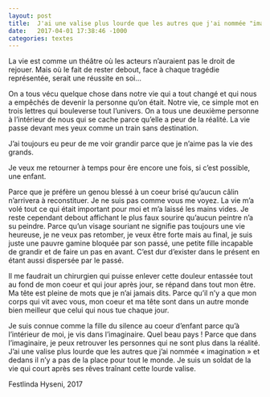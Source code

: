 ```yaml
---
layout: post
title:  J'ai une valise plus lourde que les autres que j'ai nommée "imagination"
date:   2017-04-01 17:38:46 -1000
categories: textes
---
```

La vie est comme un théâtre où les acteurs n’auraient pas le droit de rejouer. Mais où le fait de rester debout, face à chaque tragédie représentée, serait une réussite en soi…

On a tous vécu quelque chose dans notre vie qui a tout changé et qui nous a empêchés de devenir la personne qu’on était. Notre vie, ce simple mot en trois lettres qui bouleverse tout l’univers. On a tous une deuxième personne à l’intérieur de nous qui se cache parce qu’elle a peur de la réalité. La vie passe devant mes yeux comme un train sans destination.

J’ai toujours eu peur de me voir grandir parce que je n’aime pas la vie des grands.

Je veux me retourner à temps pour êre encore une fois, si c’est possible, une enfant.

Parce que je préfère un genou blessé à un coeur brisé qu’aucun câlin n’arrivera à reconstituer. Je ne suis pas comme vous me voyez. La vie m’a volé tout ce qui était important pour moi et m’a laissé les mains vides. Je reste cependant debout affichant le plus faux sourire qu’aucun peintre n’a su peindre. Parce qu’un visage souriant ne signifie pas toujours une vie heureuse, je ne veux pas retomber, je veux être forte mais au final, je suis juste une pauvre gamine bloquée par son passé, une petite fille incapable de grandir et de faire un pas en avant. C’est dur d’exister dans le présent en étant aussi dispersée par le passé.

Il me faudrait un chirurgien qui puisse enlever cette douleur entassée tout au fond de mon coeur et qui jour après jour, se répand dans tout mon être. Ma tête est pleine de mots que je n’ai jamais dits. Parce qu’il n’y a que mon corps qui vit avec vous, mon coeur et ma tête sont dans un autre monde bien meilleur que celui qui nous tue chaque jour.

Je suis connue comme la fille du silence au coeur d’enfant parce qu’à l’intérieur de moi, je vis dans l’imaginaire. Quel beau pays ! Parce que dans l’imaginaire, je peux retrouver les personnes qui ne sont plus dans la réalité. J’ai une valise plus lourde que les autres que j’ai nommée « imagination » et dedans il n’y a pas de la place pour tout le monde. Je suis un soldat de la vie qui court après ses rêves traînant cette lourde valise.

Festlinda Hyseni, 2017
